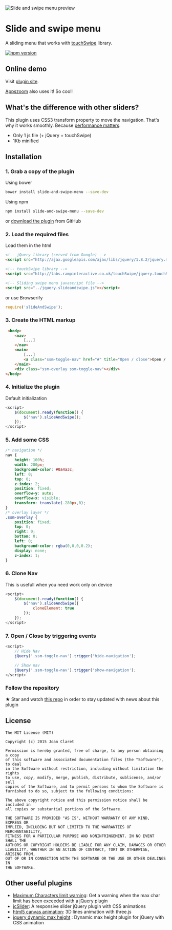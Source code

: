![Slide and swipe menu preview](http://joanclaret.github.io/slide-and-swipe-menu/demo/img/swipe-github-demo.png)


Slide and swipe menu
========================================
A sliding menu that works with [touchSwipe](http://labs.rampinteractive.co.uk/touchSwipe/) library.

[![npm version](https://badge.fury.io/js/slide-and-swipe-menu.svg)](https://badge.fury.io/js/slide-and-swipe-menu)


Online demo
-----------
Visit [plugin site](http://joanclaret.github.io/slide-and-swipe-menu).

[Appszoom](http://www.appszoom.com) also uses it! So cool!



What's the difference with other sliders?
-----------

This plugin uses CSS3 transform property to move the navigation. That's why it works smoothly. Because [performance matters](http://perf.rocks/).

* Only 1 js file (+ jQuery + touchSwipe)
* 1Kb minified


Installation
-----------

### 1. Grab a copy of the plugin

Using bower

```bash
bower install slide-and-swipe-menu --save-dev
```

Using npm

```bash
npm install slide-and-swipe-menu --save-dev
```

or [download the plugin](https://github.com/JoanClaret/slide-and-swipe-menu/archive/master.zip) from GitHub


### 2. Load the required files

Load them in the html

```html
<!-- jQuery library (served from Google) -->
<script src="http://ajax.googleapis.com/ajax/libs/jquery/1.8.2/jquery.min.js"></script>

<!-- touchSwipe library -->
<script src="http://labs.rampinteractive.co.uk/touchSwipe/jquery.touchSwipe.min.js"></script>

<!-- Sliding swipe menu javascript file -->
<script src="../jquery.slideandswipe.js"></script>
```

or use Browserify

```javascript
require('slideAndSwipe');
```


### 3. Create the HTML markup

```html
 <body>
    <nav>
        [...]
    </nav>
    <main>
        [...]
        <a class="ssm-toggle-nav" href="#" title="Open / close">Open / close</a>
    </main>
    <div class="ssm-overlay ssm-toggle-nav"></div>
</body>
```


### 4. Initialize the plugin

Default initialization

```javascript
<script>
    $(document).ready(function() {
        $('nav').slideAndSwipe();
    });
</script>
```

### 5. Add some CSS

```css
/* navigation */
nav {
    height: 100%;
    width: 280px;
    background-color: #0a4a3c;
    left: 0;
    top: 0;
    z-index: 2;
    position: fixed;
    overflow-y: auto;
    overflow-x: visible;
    transform: translate(-280px,0);
}
/* overlay layer */
.ssm-overlay {
    position: fixed;
    top: 0;
    right: 0;
    bottom: 0;
    left: 0;
    background-color: rgba(0,0,0,0.2);
    display: none;
    z-index: 1;
}
```
### 6. Clone Nav
This is usefull when you need work only on device
```javascript
<script>
    $(document).ready(function() {
        $('nav').slideAndSwipe({
            cloneElement: true
        });
    });
</script>
```
### 7. Open / Close by triggering events
```javascript
<script>
    // Hide Nav
    jQuery('.ssm-toggle-nav').trigger('hide-navigation');

    // Show nav
    jQuery('.ssm-toggle-nav').trigger('show-navigation');
</script>
```

### Follow the repository
★ Star and watch [this repo](https://github.com/JoanClaret/slide-and-swipe-menu) in order to stay updated with news about this plugin


License
--------

    The MIT License (MIT)

    Copyright (c) 2015 Joan Claret

    Permission is hereby granted, free of charge, to any person obtaining a copy
    of this software and associated documentation files (the "Software"), to deal
    in the Software without restriction, including without limitation the rights
    to use, copy, modify, merge, publish, distribute, sublicense, and/or sell
    copies of the Software, and to permit persons to whom the Software is
    furnished to do so, subject to the following conditions:

    The above copyright notice and this permission notice shall be included in
    all copies or substantial portions of the Software.

    THE SOFTWARE IS PROVIDED "AS IS", WITHOUT WARRANTY OF ANY KIND, EXPRESS OR
    IMPLIED, INCLUDING BUT NOT LIMITED TO THE WARRANTIES OF MERCHANTABILITY,
    FITNESS FOR A PARTICULAR PURPOSE AND NONINFRINGEMENT. IN NO EVENT SHALL THE
    AUTHORS OR COPYRIGHT HOLDERS BE LIABLE FOR ANY CLAIM, DAMAGES OR OTHER
    LIABILITY, WHETHER IN AN ACTION OF CONTRACT, TORT OR OTHERWISE, ARISING FROM,
    OUT OF OR IN CONNECTION WITH THE SOFTWARE OR THE USE OR OTHER DEALINGS IN
    THE SOFTWARE.

Other useful  plugins
---------------------
* [Maximum Characters limit warning](https://github.com/JoanClaret/max-char-limit-warning): Get a warning when the max char limit has been exceeded with a jQuery plugin
* [jcSlider](http://joanclaret.github.io/jcSlider): A responsive slider jQuery plugin with CSS animations
* [html5 canvas animation](http://joanclaret.github.io/html5-canvas-animation): 3D lines animation with three.js
* [jquery dynamic max height](http://joanclaret.github.io/jquery-dynamic-max-height) : Dynamic max height plugin for jQuery with CSS animation
